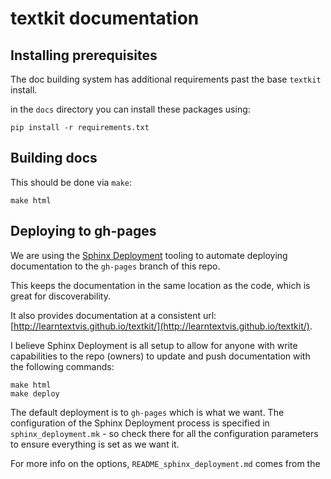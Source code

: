 # textkit documentation

## Installing prerequisites

The doc building system has additional requirements past the base `textkit` install.

in the `docs` directory you can install these packages using:

```
pip install -r requirements.txt
```

## Building docs

This should be done via `make`:

```
make html
```

## Deploying to gh-pages

We are using the [Sphinx Deployment](https://github.com/teracyhq/sphinx-deployment) tooling
to automate deploying documentation to the `gh-pages` branch of this repo.

This keeps the documentation in the same location as the code, which is great for discoverability.

It also provides documentation at a consistent url: [http://learntextvis.github.io/textkit/](http://learntextvis.github.io/textkit/).

I believe Sphinx Deployment is all setup to allow for anyone with write capabilities to the repo
(owners) to update and push documentation with the following commands:

```
make html
make deploy
```

The default deployment is to `gh-pages` which is what we want.
The configuration of the Sphinx Deployment process is specified in `sphinx_deployment.mk` - so check there for all the configuration parameters to ensure everything is set as we want it.

For more info on the options, `README_sphinx_deployment.md` comes from the 
